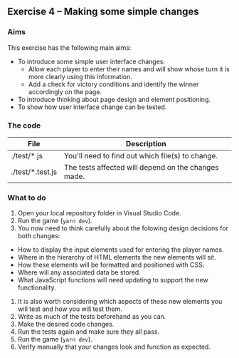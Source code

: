 ## Exercise 4 – Making some simple changes

### Aims
This exercise has the following main aims:
* To introduce some simple user interface changes:
  * Allow each player to enter their names and will show whose turn it is more clearly using this information. 
  * Add a check for victory conditions and identify the winner accordingly on the page.
* To introduce thinking about page design and element positioning.
* To show how user interface change can be tested.

### The code
| File                    | Description          |
|-------------------------|----------------------|
| ./test/*.js	            | You'll need to find out which file(s) to change. |
| ./test/*.test.js	      | The tests affected will depend on the changes made. |

### What to do
1. Open your local repository folder in Visual Studio Code.
1. Run the game (`yarn dev`).
1. You now need to think carefully about the folowing design decisions for both changes:
 * How to display the input elements used for entering the player names.
 * Where in the hierarchy of HTML elements the new elements will sit.
 * How these elements will be formatted and positioned with CSS.
 * Where will any associated data be stored.
 * What JavaScript functions will need updating to support the new functionality. 
1. It is also worth considering which aspects of these new elements you will test and how you will test them.
1. Write as much of the tests beforehand as you can.
1. Make the desired code changes.
1. Run the tests again and make sure they all pass.
1. Run the game (`yarn dev`).
1. Verify manually that your changes look and function as expected.


